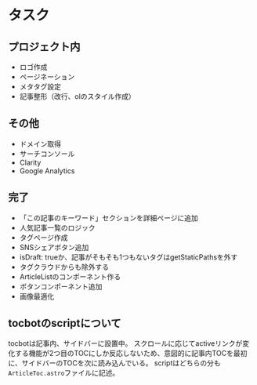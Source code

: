 # タスク

## プロジェクト内

- ロゴ作成
- ページネーション
- メタタグ設定
- 記事整形（改行、olのスタイル作成）

## その他

- ドメイン取得
- サーチコンソール
- Clarity
- Google Analytics

## 完了

- 「この記事のキーワード」セクションを詳細ページに追加
- 人気記事一覧のロジック
- タグページ作成
- SNSシェアボタン追加
- isDraft: trueか、記事がそもそも1つもないタグはgetStaticPathsを外す
- タグクラウドからも除外する
- ArticleListのコンポーネント作る
- ボタンコンポーネント追加
- 画像最適化

## tocbotのscriptについて

tocbotは記事内、サイドバーに設置中。
スクロールに応じてactiveリンクが変化する機能が2つ目のTOCにしか反応しないため、意図的に記事内TOCを最初に、サイドバーのTOCを次に読み込んでいる。
scriptはどちらの分も`ArticleToc.astro`ファイルに記述。
